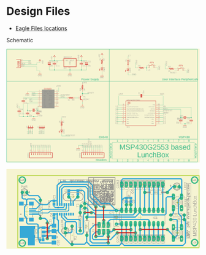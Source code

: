 # Design Files

- [Eagle Files locations ](./Eagle/)

Schematic 

![schematic](images/MSP_Lunchbox_OpenSource_v1_sch.png)

![board](images/MSP_Lunchbox_OpenSource_v1_brd.png)
